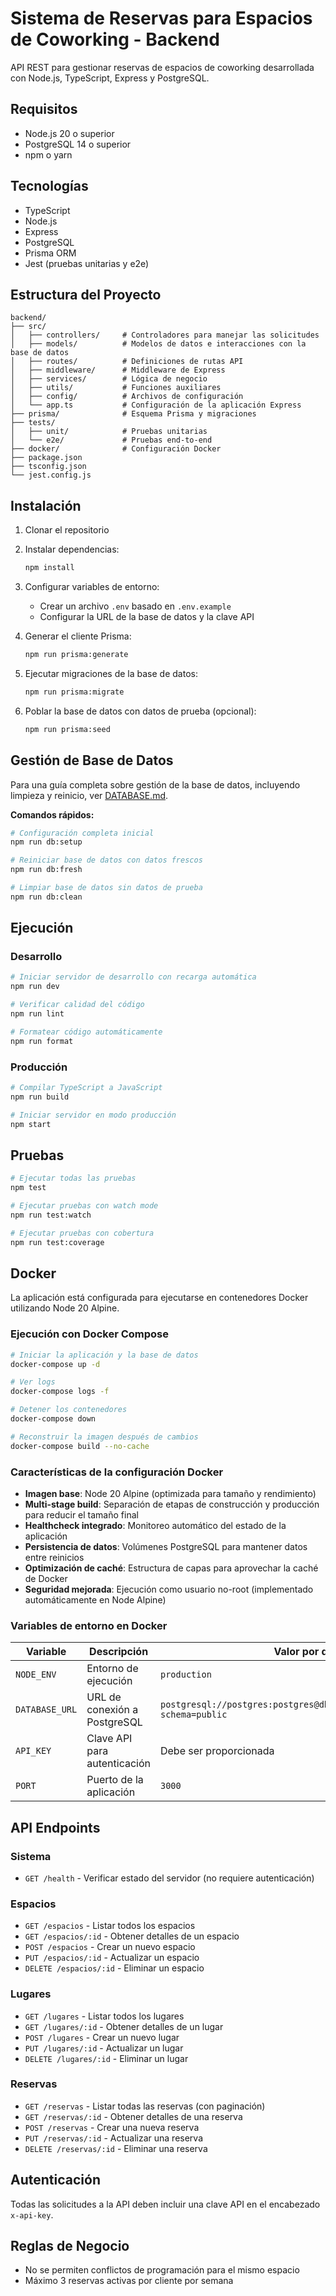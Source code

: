 # Sistema de Reservas para Espacios de Coworking - Backend

API REST para gestionar reservas de espacios de coworking desarrollada con Node.js, TypeScript, Express y PostgreSQL.

## Requisitos

- Node.js 20 o superior
- PostgreSQL 14 o superior
- npm o yarn

## Tecnologías

- TypeScript
- Node.js
- Express
- PostgreSQL
- Prisma ORM
- Jest (pruebas unitarias y e2e)

## Estructura del Proyecto

```
backend/
├── src/
│   ├── controllers/     # Controladores para manejar las solicitudes
│   ├── models/          # Modelos de datos e interacciones con la base de datos
│   ├── routes/          # Definiciones de rutas API
│   ├── middleware/      # Middleware de Express
│   ├── services/        # Lógica de negocio
│   ├── utils/           # Funciones auxiliares
│   ├── config/          # Archivos de configuración
│   └── app.ts           # Configuración de la aplicación Express
├── prisma/              # Esquema Prisma y migraciones
├── tests/
│   ├── unit/            # Pruebas unitarias
│   └── e2e/             # Pruebas end-to-end
├── docker/              # Configuración Docker
├── package.json
├── tsconfig.json
└── jest.config.js
```

## Instalación

1. Clonar el repositorio
2. Instalar dependencias:

   ```bash
   npm install
   ```

3. Configurar variables de entorno:
   - Crear un archivo `.env` basado en `.env.example`
   - Configurar la URL de la base de datos y la clave API

4. Generar el cliente Prisma:

   ```bash
   npm run prisma:generate
   ```

5. Ejecutar migraciones de la base de datos:

   ```bash
   npm run prisma:migrate
   ```

6. Poblar la base de datos con datos de prueba (opcional):

   ```bash
   npm run prisma:seed
   ```

## Gestión de Base de Datos

Para una guía completa sobre gestión de la base de datos, incluyendo limpieza y reinicio, ver [DATABASE.md](./DATABASE.md).

**Comandos rápidos:**

```bash
# Configuración completa inicial
npm run db:setup

# Reiniciar base de datos con datos frescos
npm run db:fresh

# Limpiar base de datos sin datos de prueba
npm run db:clean
```

## Ejecución

### Desarrollo

```bash
# Iniciar servidor de desarrollo con recarga automática
npm run dev

# Verificar calidad del código
npm run lint

# Formatear código automáticamente
npm run format
```

### Producción

```bash
# Compilar TypeScript a JavaScript
npm run build

# Iniciar servidor en modo producción
npm start
```

## Pruebas

```bash
# Ejecutar todas las pruebas
npm test

# Ejecutar pruebas con watch mode
npm run test:watch

# Ejecutar pruebas con cobertura
npm run test:coverage
```

## Docker

La aplicación está configurada para ejecutarse en contenedores Docker utilizando Node 20 Alpine.

### Ejecución con Docker Compose

```bash
# Iniciar la aplicación y la base de datos
docker-compose up -d

# Ver logs
docker-compose logs -f

# Detener los contenedores
docker-compose down

# Reconstruir la imagen después de cambios
docker-compose build --no-cache
```

### Características de la configuración Docker

- **Imagen base**: Node 20 Alpine (optimizada para tamaño y rendimiento)
- **Multi-stage build**: Separación de etapas de construcción y producción para reducir el tamaño final
- **Healthcheck integrado**: Monitoreo automático del estado de la aplicación
- **Persistencia de datos**: Volúmenes PostgreSQL para mantener datos entre reinicios
- **Optimización de caché**: Estructura de capas para aprovechar la caché de Docker
- **Seguridad mejorada**: Ejecución como usuario no-root (implementado automáticamente en Node Alpine)

### Variables de entorno en Docker

| Variable       | Descripción                  | Valor por defecto                                                            |
| -------------- | ---------------------------- | ---------------------------------------------------------------------------- |
| `NODE_ENV`     | Entorno de ejecución         | `production`                                                                 |
| `DATABASE_URL` | URL de conexión a PostgreSQL | `postgresql://postgres:postgres@db:5432/coworking_reservation?schema=public` |
| `API_KEY`      | Clave API para autenticación | Debe ser proporcionada                                                       |
| `PORT`         | Puerto de la aplicación      | `3000`                                                                       |

## API Endpoints

### Sistema

- `GET /health` - Verificar estado del servidor (no requiere autenticación)

### Espacios

- `GET /espacios` - Listar todos los espacios
- `GET /espacios/:id` - Obtener detalles de un espacio
- `POST /espacios` - Crear un nuevo espacio
- `PUT /espacios/:id` - Actualizar un espacio
- `DELETE /espacios/:id` - Eliminar un espacio

### Lugares

- `GET /lugares` - Listar todos los lugares
- `GET /lugares/:id` - Obtener detalles de un lugar
- `POST /lugares` - Crear un nuevo lugar
- `PUT /lugares/:id` - Actualizar un lugar
- `DELETE /lugares/:id` - Eliminar un lugar

### Reservas

- `GET /reservas` - Listar todas las reservas (con paginación)
- `GET /reservas/:id` - Obtener detalles de una reserva
- `POST /reservas` - Crear una nueva reserva
- `PUT /reservas/:id` - Actualizar una reserva
- `DELETE /reservas/:id` - Eliminar una reserva

## Autenticación

Todas las solicitudes a la API deben incluir una clave API en el encabezado `x-api-key`.

## Reglas de Negocio

- No se permiten conflictos de programación para el mismo espacio
- Máximo 3 reservas activas por cliente por semana
